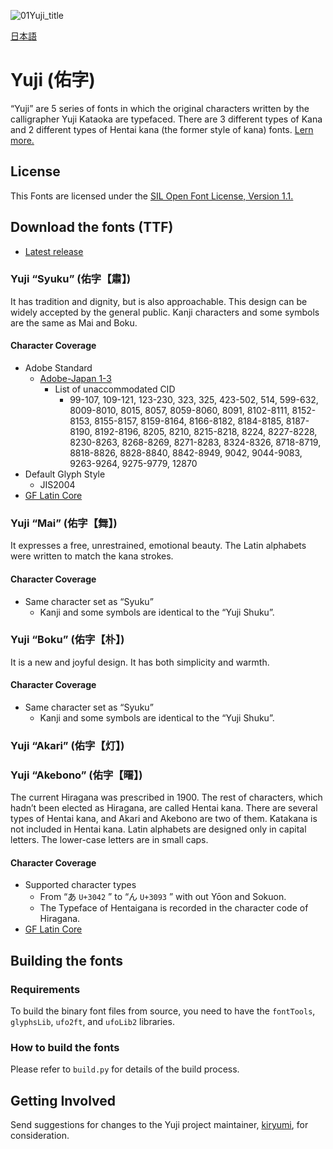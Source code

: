 ![01Yuji_title](https://user-images.githubusercontent.com/57783612/78629155-2dcb0800-78d1-11ea-8f96-867eaab4d39f.png)

[日本語](https://github.com/Kinutafontfactory/Yuji/blob/master/README-JP.md)

# Yuji (佑字)

“Yuji” are 5 series of fonts in which the original characters written by the calligrapher Yuji Kataoka are typefaced. There are 3 different types of Kana and 2 different types of Hentai kana (the former style of kana) fonts. [Lern more.](https://github.com/Kinutafontfactory/Yuji/blob/master/documentation/documentation.pdf)

## License

This Fonts are licensed under the [SIL Open Font License, Version 1.1.](https://scripts.sil.org/cms/scripts/page.php?site_id=nrsi&id=OFL)


## Download the fonts (TTF)

* [Latest release](https://github.com/Kinutafontfactory/Yuji/tree/master/fonts/ttf)

### Yuji “Syuku” (佑字【肅】)

It has tradition and dignity, but is also approachable. This design can be widely accepted by the general public. Kanji characters and some symbols are the same as Mai and Boku.

#### Character Coverage

 - Adobe Standard
   - [Adobe-Japan 1-3](https://github.com/adobe-type-tools/Adobe-Japan1)
     - List of unaccommodated CID
         - 99-107, 109-121, 123-230, 323, 325, 423-502, 514, 599-632, 8009-8010, 8015, 8057, 8059-8060, 8091, 8102-8111, 8152-8153, 8155-8157, 8159-8164, 8166-8182, 8184-8185, 8187-8190, 8192-8196, 8205, 8210, 8215-8218, 8224, 8227-8228, 8230-8263, 8268-8269, 8271-8283, 8324-8326, 8718-8719, 8818-8826, 8828-8840, 8842-8949, 9042, 9044-9083, 9263-9264, 9275-9779, 12870
 - Default Glyph Style
   - JIS2004
 - [GF Latin Core](https://github.com/googlefonts/gftools/tree/main/Lib/gftools/encodings/GF%20Glyph%20Sets#gf-latin-core)

### Yuji “Mai” (佑字【舞】)

It expresses a free, unrestrained, emotional beauty. The Latin alphabets were written to match the kana strokes.

#### Character Coverage

 - Same character set as “Syuku”
   - Kanji and some symbols are identical to the “Yuji Shuku”.

### Yuji “Boku” (佑字【朴】)

It is a new and joyful design. It has both simplicity and warmth.

#### Character Coverage

 - Same character set as “Syuku”
   - Kanji and some symbols are identical to the “Yuji Shuku”.

### Yuji “Akari” (佑字【灯】)
### Yuji “Akebono” (佑字【曙】)

The current Hiragana was prescribed in 1900. The rest of characters, which hadn’t been elected as Hiragana, are called Hentai kana. There are several types of Hentai kana, and Akari and Akebono are two of them. Katakana is not included in Hentai kana. Latin alphabets are designed only in capital letters. The lower-case letters are in small caps.

#### Character Coverage

 - Supported character types
   - From “あ `U+3042` ” to “ん `U+3093` ” with out Yōon and Sokuon.
   - The Typeface of Hentaigana is recorded in the character code of Hiragana.
 - [GF Latin Core](https://github.com/googlefonts/gftools/tree/main/Lib/gftools/encodings/GF%20Glyph%20Sets#gf-latin-core) 

## Building the fonts

### Requirements

To build the binary font files from source, you need to have the `fontTools`, `glyphsLib`, `ufo2ft`, and `ufoLib2` libraries.

### How to build the fonts

Please refer to `build.py` for details of the build process.

## Getting Involved

Send suggestions for changes to the Yuji project maintainer, [kiryumi](mailto:kinutaff@moji-sekkei.jp?subject=[GitHub]%20Yuji), for consideration.

